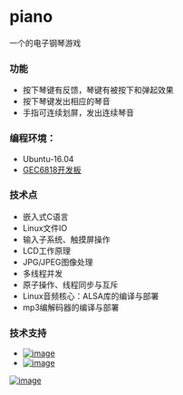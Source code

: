 # piano
一个的电子钢琴游戏

### 功能
* 按下琴键有反馈，琴键有被按下和弹起效果
* 按下琴键发出相应的琴音
* 手指可连续划屏，发出连续琴音

### 编程环境：
* Ubuntu-16.04
* [GEC6818开发板](https://weidian.com/item.html?itemID=2167617741)

### 技术点
* 嵌入式C语言
* Linux文件IO
* 输入子系统、触摸屏操作
* LCD工作原理
* JPG/JPEG图像处理
* 多线程并发
* 原子操作、线程同步与互斥
* Linux音频核心：ALSA库的编译与部署
* mp3编解码器的编译与部署

### 技术支持
* <a href="https://weidian.com/?userid=260920190">![image](https://github.com/vincent040/lab/blob/master/resources/weidian.jpg?raw=true)
* <a href="//shang.qq.com/wpa/qunwpa?idkey=bc2c3338276a40ac72131230ad041a00c60a2fe45172ab6b9a93fea44cf0e6fa">![image](https://github.com/vincent040/lab/blob/master/res/QQ_qun.png?raw=true) 

![image](https://github.com/vincent040/lab/blob/master/resources/piano.jpg?raw=true)

